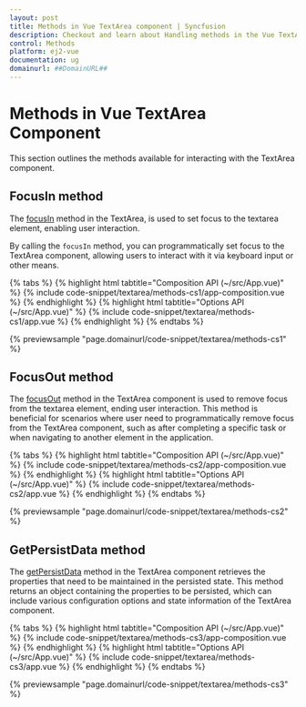 ```yaml
---
layout: post
title: Methods in Vue TextArea component | Syncfusion
description: Checkout and learn about Handling methods in the Vue TextArea component of Syncfusion Essential JS 2 and more.
control: Methods 
platform: ej2-vue
documentation: ug
domainurl: ##DomainURL##
---
```


# Methods in Vue TextArea Component

This section outlines the methods available for interacting with the TextArea component.

## FocusIn method

The [focusIn](https://ej2.syncfusion.com/vue/documentation/api/textarea/#focusIn) method in the TextArea, is used to set focus to the textarea element, enabling user interaction.

By calling the `focusIn` method, you can programmatically set focus to the TextArea component, allowing users to interact with it via keyboard input or other means.

{% tabs %}
{% highlight html tabtitle="Composition API (~/src/App.vue)" %}
{% include code-snippet/textarea/methods-cs1/app-composition.vue %}
{% endhighlight %}
{% highlight html tabtitle="Options API (~/src/App.vue)" %}
{% include code-snippet/textarea/methods-cs1/app.vue %}
{% endhighlight %}
{% endtabs %}

{% previewsample "page.domainurl/code-snippet/textarea/methods-cs1" %}

## FocusOut method

The [focusOut](https://ej2.syncfusion.com/vue/documentation/api/textarea/#focusOut) method in the TextArea component is used to remove focus from the textarea element, ending user interaction.
This method is beneficial for scenarios where user need to programmatically remove focus from the TextArea component, such as after completing a specific task or when navigating to another element in the application.

{% tabs %}
{% highlight html tabtitle="Composition API (~/src/App.vue)" %}
{% include code-snippet/textarea/methods-cs2/app-composition.vue %}
{% endhighlight %}
{% highlight html tabtitle="Options API (~/src/App.vue)" %}
{% include code-snippet/textarea/methods-cs2/app.vue %}
{% endhighlight %}
{% endtabs %}

{% previewsample "page.domainurl/code-snippet/textarea/methods-cs2" %}

## GetPersistData method

The [getPersistData](https://ej2.syncfusion.com/vue/documentation/api/textarea/#getPersistData) method in the TextArea component retrieves the properties that need to be maintained in the persisted state.
This method returns an object containing the properties to be persisted, which can include various configuration options and state information of the TextArea component. 

{% tabs %}
{% highlight html tabtitle="Composition API (~/src/App.vue)" %}
{% include code-snippet/textarea/methods-cs3/app-composition.vue %}
{% endhighlight %}
{% highlight html tabtitle="Options API (~/src/App.vue)" %}
{% include code-snippet/textarea/methods-cs3/app.vue %}
{% endhighlight %}
{% endtabs %}

{% previewsample "page.domainurl/code-snippet/textarea/methods-cs3" %}